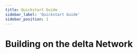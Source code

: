 ```yaml
---
title: Quickstart Guide
sidebar_label: 'Quickstart Guide'
sidebar_position: 1
---
```


# Building on the delta Network